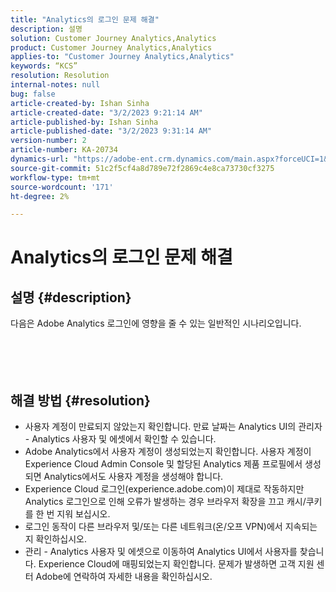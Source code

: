 ```yaml
---
title: "Analytics의 로그인 문제 해결"
description: 설명
solution: Customer Journey Analytics,Analytics
product: Customer Journey Analytics,Analytics
applies-to: "Customer Journey Analytics,Analytics"
keywords: “KCS”
resolution: Resolution
internal-notes: null
bug: false
article-created-by: Ishan Sinha
article-created-date: "3/2/2023 9:21:14 AM"
article-published-by: Ishan Sinha
article-published-date: "3/2/2023 9:31:14 AM"
version-number: 2
article-number: KA-20734
dynamics-url: "https://adobe-ent.crm.dynamics.com/main.aspx?forceUCI=1&pagetype=entityrecord&etn=knowledgearticle&id=09c77c8f-dbb8-ed11-83fe-6045bd0065f9"
source-git-commit: 51c2f5cf4a8d789e72f2869c4e8ca73730cf3275
workflow-type: tm+mt
source-wordcount: '171'
ht-degree: 2%

---
```


# Analytics의 로그인 문제 해결

## 설명 {#description}

다음은 Adobe Analytics 로그인에 영향을 줄 수 있는 일반적인 시나리오입니다.<br><br> <br><br> 

## 해결 방법 {#resolution}


- 사용자 계정이 만료되지 않았는지 확인합니다. 만료 날짜는 Analytics UI의 관리자 - Analytics 사용자 및 에셋에서 확인할 수 있습니다.
- Adobe Analytics에서 사용자 계정이 생성되었는지 확인합니다. 사용자 계정이 Experience Cloud Admin Console 및 할당된 Analytics 제품 프로필에서 생성되면 Analytics에서도 사용자 계정을 생성해야 합니다.
- Experience Cloud 로그인(experience.adobe.com)이 제대로 작동하지만 Analytics 로그인으로 인해 오류가 발생하는 경우 브라우저 확장을 끄고 캐시/쿠키를 한 번 지워 보십시오.
- 로그인 동작이 다른 브라우저 및/또는 다른 네트워크(온/오프 VPN)에서 지속되는지 확인하십시오.
- 관리 - Analytics 사용자 및 에셋으로 이동하여 Analytics UI에서 사용자를 찾습니다. Experience Cloud에 매핑되었는지 확인합니다. 문제가 발생하면 고객 지원 센터 Adobe에 연락하여 자세한 내용을 확인하십시오.




